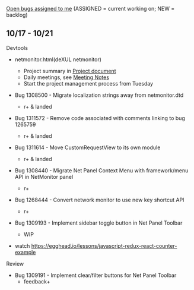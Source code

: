 [Open bugs assigned to me](https://bugzilla.mozilla.org/buglist.cgi?quicksearch=assignee%3Agasolin%40mozilla.com) (ASSIGNED = current working on; NEW = backlog)

## 10/17 - 10/21

Devtools

- netmonitor.html(deXUL netmonitor)
  - Project summary in [Project document]
  - Daily meetings, see [Meeting Notes]
  - Start the project management process from Tuesday

- Bug 1308500 - Migrate localization strings away from netmonitor.dtd
  - r+ & landed

- Bug 1311572 - Remove code associated with comments linking to bug 1265759
  - r+ & landed

- Bug 1311614 - Move CustomRequestView to its own module
  - r+ & landed

- Bug 1308440 - Migrate Net Panel Context Menu with framework/menu API in NetMonitor panel
  - r+

- Bug 1268444 - Convert network monitor to use new key shortcut API 
  - r+

- Bug 1309193 - Implement sidebar toggle button in Net Panel Toolbar
  - WIP

- watch https://egghead.io/lessons/javascript-redux-react-counter-example 

Review

- Bug 1309191 - Implement clear/filter buttons for Net Panel Toolbar
  - feedback+

[Project document]: https://docs.google.com/document/d/19lyV04YtfX9X5ev2rhFeIuQPaVApgl8qdFpe4Rw4Np4/edit
[Meeting Notes]: https://docs.google.com/document/d/1FneFiHkLMJjWFhFYI13IWlr02W5mCRsEqZQPUJHWmSU/edit#
